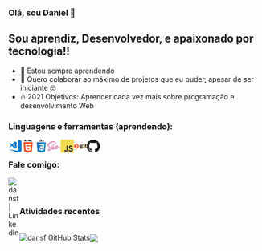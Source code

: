 ### Olá, sou Daniel 👋

## Sou aprendiz, Desenvolvedor, e apaixonado por tecnologia!!

- 🌱 Estou sempre aprendendo
- 🖖 Quero colaborar ao máximo de projetos que eu puder, apesar de ser iniciante 🤓
- 🔥 2021 Objetivos: Aprender cada vez mais sobre programação e desenvolvimento Web

### Linguagens e ferramentas (aprendendo):

[<img align="left" alt="Visual Studio Code" width="26px" src="https://raw.githubusercontent.com/github/explore/80688e429a7d4ef2fca1e82350fe8e3517d3494d/topics/visual-studio-code/visual-studio-code.png" />][link]
[<img align="left" alt="HTML5" width="26px" src="https://raw.githubusercontent.com/github/explore/80688e429a7d4ef2fca1e82350fe8e3517d3494d/topics/html/html.png" />][link]
[<img align="left" alt="CSS3" width="26px" src="https://raw.githubusercontent.com/github/explore/80688e429a7d4ef2fca1e82350fe8e3517d3494d/topics/css/css.png" />][link]
[<img align="left" alt="Sass" width="26px" src="https://raw.githubusercontent.com/github/explore/80688e429a7d4ef2fca1e82350fe8e3517d3494d/topics/sass/sass.png" />][link]
[<img align="left" alt="JavaScript" width="26px" src="https://raw.githubusercontent.com/github/explore/80688e429a7d4ef2fca1e82350fe8e3517d3494d/topics/javascript/javascript.png" />][link]
[<img align="left" alt="Git" width="26px" src="https://raw.githubusercontent.com/github/explore/80688e429a7d4ef2fca1e82350fe8e3517d3494d/topics/git/git.png" />][link]
[<img align="left" alt="GitHub" width="26px" src="https://raw.githubusercontent.com/github/explore/78df643247d429f6cc873026c0622819ad797942/topics/github/github.png" />][link]

<br/>

### Fale comigo:

[<img align="left" alt="dansf | LinkedIn" width="22px" src="https://cdn.jsdelivr.net/npm/simple-icons@v3/icons/linkedin.svg" />][linkedin]
<br/>
<br/>

### Atividades recentes
<!--START_SECTION:activity-->

<!--END_SECTION:activity-->
<br/>

<a href="https://github.com/dansf">
    <img align="center" src="https://readme-stats.jugalkishore.me/api/top-langs/?username=dansf&hide=C&exclude_repo=Kernel,dragontc,Whyred&langs_count=6&layout=compact" />
</a>

<img align="left" alt="dansf GitHub Stats" src="https://github-readme-stats.codestackr.vercel.app/api?username=dansf&show_icons=true&hide_border=true" />



[linkedin]: https://www.linkedin.com/in/daniel-silva-6a56b070/
[link]: https://github.com/dansf?tab=repositories